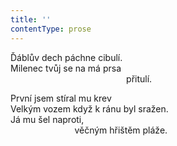 ```yaml
---
title: ''
contentType: prose
---
```


Ďáblův dech páchne cibulí.  
Milenec tvůj se na má prsa  
                                               přitulí.

První jsem stíral mu krev  
Velkým vozem když k ránu byl sražen.  
Já mu šel naproti,  
                          věčným hřištěm pláže.
